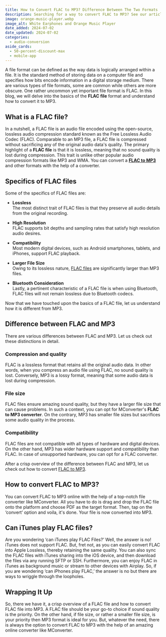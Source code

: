 ```yaml
---
title: How to Convert FLAC to MP3? Difference Between The Two Formats
description: Searching for a way to convert FLAC to MP3? See our article to learn about the difference between FLAC and MP3 and how to easily convert between the two formats.
image: orange-music-player.webp
image_alt: White Earphones and Orange Music Player
date_added: 2024-07-02
date_updated: 2024-07-02
categories:
  - audio-conversion
aside_cards:
  - 50-percent-discount-max
  - mobile-app
---
```


A file format can be defined as the way data is logically arranged within a file. It is the standard method of storing data on a computer file and specifies how bits encode information in a digital storage medium. There are various types of file formats, some are common while others are more obscure. One rather uncommon yet important file format is FLAC. In this blog, we will delve into the basics of the **FLAC file** format and understand how to convert it to MP3.

## What is a FLAC file?

In a nutshell, a FLAC file is an audio file encoded using the open-source, lossless audio compression standard known as the Free Lossless Audio Codec (FLAC). Comparable to an MP3 file, a FLAC file is compressed without sacrificing any of the original audio data's quality. The primary highlight of a **FLAC file** is that it is lossless, meaning that no sound quality is lost during compression. This trait is unlike other popular audio compression formats like MP3 and WMA. You can convert a **[FLAC to MP3](https://mconverter.eu/convert/flac/mp3/)** and other formats with the help of a converter.

## Specifics of FLAC files

Some of the specifics of FLAC files are:

- **Lossless**<br>The most distinct trait of FLAC files is that they preserve all audio details from the original recording.

- **High Resolution**<br>FLAC supports bit depths and sampling rates that satisfy high resolution audio desires.

- **Compatibility**<br>Most modern digital devices, such as Android smartphones, tablets, and iPhones, support FLAC playback.

- **Larger File Size**<br>Owing to its lossless nature, [FLAC files](https://mconverter.eu/convert/flac/) are significantly larger than MP3 files.

- **Bluetooth Consideration**<br>Lastly, a pertinent characteristic of a FLAC file is when using Bluetooth, FLAC files will not remain lossless due to Bluetooth codecs.

Now that we have touched upon the basics of a FLAC file, let us understand how it is different from MP3.

## Difference between FLAC and MP3

There are various differences between FLAC and MP3. Let us check out these distinctions in detail. 

### Compression and quality

FLAC is a lossless format that retains all the original audio data. In other words, when you compress an audio file using FLAC, no sound quality is lost. Conversely, MP3 is a lossy format, meaning that some audio data is lost during compression.

### File size

FLAC files ensure amazing sound quality, but they have a larger file size that can cause problems. In such a context, you can opt for MConverter's **FLAC to MP3 converter**. On the contrary, MP3 has smaller file sizes but sacrifices some audio quality in the process.

### Compatibility

FLAC files are not compatible with all types of hardware and digital devices. On the other hand, MP3 has wider hardware support and compatibility than FLAC. In case of unsupported hardware, you can opt for a FLAC converter. 

After a crisp overview of the difference between FLAC and MP3, let us check out how to convert [FLAC to MP3](https://mconverter.eu/convert/flac/mp3/).

## How to convert FLAC to MP3?

You can convert FLAC to MP3 online with the help of a top-notch file converter like MConverter. All you have to do is drag and drop the FLAC file onto the platform and choose PDF as the target format. Then, tap on the ‘convert’ option and voila, it's done. Your file is now converted into MP3.

## Can iTunes play FLAC files?

Are you wondering ‘can iTunes play FLAC Files?’ Well, the answer is no! iTunes does not support FLAC. But, fret not, as you can easily convert FLAC into Apple Lossless, thereby retaining the same quality. You can also sync the FLAC files with iTunes sharing into the iOS device, and then download the files via any running SFTP or SSH. Furthermore, you can enjoy FLAC in iTunes as background music or stream to other devices with Airplay. So, if you are wondering ‘can iPhones play FLAC,’ the answer is no but there are ways to wriggle through the loopholes.

## Wrapping It Up

So, there we have it, a crisp overview of a FLAC file and how to convert FLAC file into MP3. A FLAC file should be your go-to choice if sound quality is the priority. On the other hand, if file size, or rather a smaller file size, is your priority then MP3 format is ideal for you. But, whatever the need, there is always the option to convert FLAC to MP3 with the help of an amazing online converter like MConverter. 